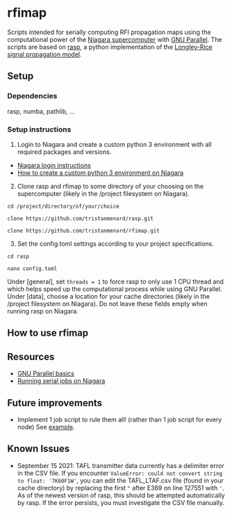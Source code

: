 # rfimap
Scripts intended for serially computing RFI propagation maps using the computational power of the [Niagara supercomputer](https://docs.scinet.utoronto.ca/index.php/Niagara_Quickstart) with [GNU Parallel](https://www.gnu.org/software/parallel/). The scripts are based on [rasp](https://github.com/tristanmenard/rasp), a python implementation of the [Longley-Rice signal propagation model](https://www.its.bldrdoc.gov/research-topics/radio-propagation-software/itm/itm.aspx).

## Setup
### Dependencies
rasp, numba, pathlib, ...

### Setup instructions
1. Login to Niagara and create a custom python 3 environment with all required packages and versions.
  * [Niagara login instructions](https://docs.scinet.utoronto.ca/index.php/Niagara_Quickstart#Getting_started_on_Niagara)
  * [How to create a custom python 3 environment on Niagara](https://docs.scinet.utoronto.ca/index.php/Installing_your_own_Python_Modules#Using_Virtualenv_in_Regular_Python)
2. Clone rasp and rfimap to some directory of your choosing on the supercomputer (likely in the /project filesystem on Niagara).

  `cd /project/directory/of/your/choice`

  `clone https://github.com/tristanmenard/rasp.git`

  `clone https://github.com/tristanmenard/rfimap.git`

3. Set the config.toml settings according to your project specifications.

  `cd rasp`

  `nano config.toml`

  Under [general], set `threads = 1` to force rasp to only use 1 CPU thread and which helps speed up the computational process while using GNU Parallel. Under [data], choose a location for your cache directories (likely in the /project filesystem on Niagara). Do not leave these fields empty when running rasp on Niagara.

## How to use rfimap

## Resources
* [GNU Parallel basics](https://docs.computecanada.ca/wiki/GNU_Parallel)
* [Running serial jobs on Niagara](https://docs.scinet.utoronto.ca/index.php/Running_Serial_Jobs_on_Niagara)

## Future improvements
* Implement 1 job script to rule them all! (rather than 1 job script for every node) See [example](https://docs.scinet.utoronto.ca/index.php/Running_Serial_Jobs_on_Niagara#Version_for_more_than_1_node_at_once).

## Known Issues
* September 15 2021: TAFL transmitter data currently has a delimiter error in the CSV file. If you encounter `ValueError: could not convert string to float: '7K60F1W'`, you can edit the TAFL_LTAF.csv file (found in your cache directory) by replacing the first `"` after E369 on line 127551 with `'`. As of the newest version of rasp, this should be attempted automatically by rasp. If the error persists, you must investigate the CSV file manually.
